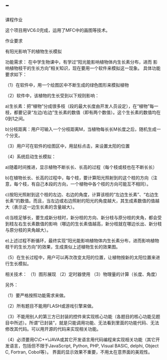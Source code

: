 # -
课程作业

这个项目用VC6.0完成，运用了MFC中的画图等技术。

作业要求

有阳光影响下的植物生长模拟

功能需求：
在中学生物课中，有学过“阳光能影响植物体内生长素分布，进而
影响植物枝干的生长方向”相关知识，现在要用一个软件来模拟这一现象。
具体功能要求如下：

（1）在软件中，用一个绘图区中不断生成的绿色图形来模拟植物

（2）软件中，该植物的生长受到以下规则影响：

a)生长素：把“植物”分成很多枝（段的最大长度由开发人员设定），在“植物”每一枝，都要记录“左边/右边”生长素的数值（即有两个数值）。这个生长素的数值均在0到1之间。

b)分枝距离：用户可输入一个分枝距离M，当植物每长长M长度之后，随机生成一个分支。

（3）用户可在软件的绘图区中，用鼠标点击，来设置太阳的位置

（4）系统启动生长模拟：

a)随着时间推进，显示植物不断长长、长高的过程（每个枝或枝也在不断长长）

b)在植物长长、长高的过程中，每个枝，要计算阳光照射到的这个枝的方向（注意，每个枝，有自己本段的方向，一个植物中各个枝的方向可能互不相同）。

c)按阳光照射到这个枝的左边、右边的角度，计算该枝的“左边生长素”、“右边生长素”的数值。而且，当左边或右边照射的阳光的角度越大，其生成素数值的值越大（表示这一边生长素的含量越大）。

d)当枝足够长，要生成新分枝时，新分枝的方向、新分枝与原分枝的夹角，都会受到枝左右生长素数值的影响（哪边的生长素值越高，新分枝就在哪边长出、新分枝与原分枝的夹角越大）。

e)上述过程不断循环，最终实现“阳光能影响植物体内生长素分布，进而影响植物枝干的生长方向”的效果，生成类似上述植物生长的效果图。

（5）在生长过程中，用户可以再次改变太阳的位置，让植物按新的太阳位置来进行生长模拟。

相关技术：
（1）图形展现
（2）定时器使用
（3）物理量的计算（长度、角度）

另外：

（1）要严格按照功能需求来做。

（2）所有题目不能用FLASH或游戏引擎来做。

（3）不能用别人的第三方已封装的控件来实现核心功能（各题目的核心功能见题目中所述）。所谓“已封装”，就是只能调用功能、无法看到里面的功能代码、无法修改其代码。可以用开源的代码来实现相关功能。

（4）必须要用C\C++\JAVA或其它开发语言用代码编程来实现相关功能（其它开发语言，包括但不限于JavaScript, Python, PHP, Visual BASIC, delphi, Object C, Fortran, Cobol等）。
界面的显示效果不重要，不用太在意界面的美观性。
